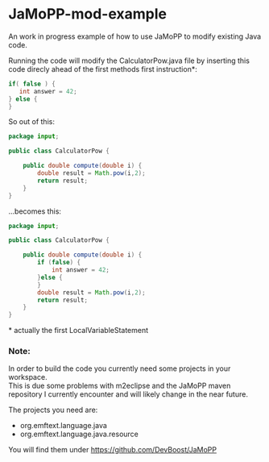 JaMoPP-mod-example
==================

An work in progress example of how to use JaMoPP to modify existing Java code.

Running the code will modify the CalculatorPow.java file by inserting this code direcly ahead of the first methods first instruction\*:

```java
if( false ) {
   int answer = 42;
} else {
}
```

So out of this:

```java
package input;

public class CalculatorPow {

	public double compute(double i) {
		double result = Math.pow(i,2);
		return result;
	}
}

```

...becomes this:

```java
package input;

public class CalculatorPow {

	public double compute(double i) {
		if (false) {
			int answer = 42;
		}else {
		}
		double result = Math.pow(i,2);
		return result;
	}
}

```

\* actually the first LocalVariableStatement

### Note:
In order to build the code you currently need some projects in your workspace.  
This is due some problems with m2eclipse and the JaMoPP maven repository I currently encounter and will likely change in the near future.

The projects you need are:

 * org.emftext.language.java
 * org.emftext.language.java.resource

You will find them under https://github.com/DevBoost/JaMoPP
